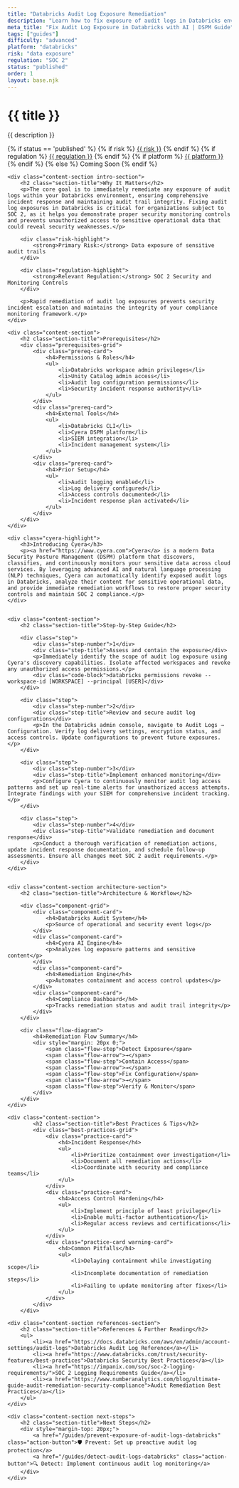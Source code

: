 ```yaml
---
title: "Databricks Audit Log Exposure Remediation"
description: "Learn how to fix exposure of audit logs in Databricks environments. Follow step-by-step guidance for SOC 2 compliance and security incident response."
meta_title: "Fix Audit Log Exposure in Databricks with AI | DSPM Guide"
tags: ["guides"]
difficulty: "advanced"
platform: "databricks"
risk: "data exposure"
regulation: "SOC 2"
status: "published"
order: 1
layout: base.njk
---
```


<div class="container">
    <div class="header">
        <h1>{{ title }}</h1>
        <p>{{ description }}</p>
        <div class="guide-tags-container">
			<div class="guide-tags-wrapper">
		    {% if status == 'published' %}
		        {% if risk %}
		        <a href="/risk/{{ risk | downcase | replace: ' ', '-' }}/" class="guide-tag risk">{{ risk }}</a>
		        {% endif %}
		        {% if regulation %}
		        <a href="/regulation/{{ regulation | downcase | replace: ' ', '-' }}/" class="guide-tag regulation">{{ regulation }}</a>
		        {% endif %}
		        {% if platform %}
		        <a href="/platforms/{{ platform | downcase | replace: ' ', '-' }}/" class="guide-tag platform">{{ platform }}</a>
		        {% endif %}
		    {% else %}
		        <span class="guide-tag coming-soon">Coming Soon</span>
		    {% endif %}
		</div>
		</div>
    </div>

    <div class="content-section intro-section">
        <h2 class="section-title">Why It Matters</h2>
        <p>The core goal is to immediately remediate any exposure of audit logs within your Databricks environment, ensuring comprehensive incident response and maintaining audit trail integrity. Fixing audit log exposures in Databricks is critical for organizations subject to SOC 2, as it helps you demonstrate proper security monitoring controls and prevents unauthorized access to sensitive operational data that could reveal security weaknesses.</p>
        
        <div class="risk-highlight">
            <strong>Primary Risk:</strong> Data exposure of sensitive audit trails
        </div>
        
        <div class="regulation-highlight">
            <strong>Relevant Regulation:</strong> SOC 2 Security and Monitoring Controls
        </div>
        
        <p>Rapid remediation of audit log exposures prevents security incident escalation and maintains the integrity of your compliance monitoring framework.</p>
    </div>

    <div class="content-section">
        <h2 class="section-title">Prerequisites</h2>
        <div class="prerequisites-grid">
            <div class="prereq-card">
                <h4>Permissions & Roles</h4>
                <ul>
                    <li>Databricks workspace admin privileges</li>
                    <li>Unity Catalog admin access</li>
                    <li>Audit log configuration permissions</li>
                    <li>Security incident response authority</li>
                </ul>
            </div>
            <div class="prereq-card">
                <h4>External Tools</h4>
                <ul>
                    <li>Databricks CLI</li>
                    <li>Cyera DSPM platform</li>
                    <li>SIEM integration</li>
                    <li>Incident management system</li>
                </ul>
            </div>
            <div class="prereq-card">
                <h4>Prior Setup</h4>
                <ul>
                    <li>Audit logging enabled</li>
                    <li>Log delivery configured</li>
                    <li>Access controls documented</li>
                    <li>Incident response plan activated</li>
                </ul>
            </div>
        </div>
    </div>
	
    <div class="cyera-highlight">
        <h3>Introducing Cyera</h3>
        <p><a href="https://www.cyera.com">Cyera</a> is a modern Data Security Posture Management (DSPM) platform that discovers, classifies, and continuously monitors your sensitive data across cloud services. By leveraging advanced AI and natural language processing (NLP) techniques, Cyera can automatically identify exposed audit logs in Databricks, analyze their content for sensitive operational data, and provide immediate remediation workflows to restore proper security controls and maintain SOC 2 compliance.</p>
    </div>
	

    <div class="content-section">
        <h2 class="section-title">Step-by-Step Guide</h2>
        
        <div class="step">
            <div class="step-number">1</div>
            <div class="step-title">Assess and contain the exposure</div>
            <p>Immediately identify the scope of audit log exposure using Cyera's discovery capabilities. Isolate affected workspaces and revoke any unauthorized access permissions.</p>
            <div class="code-block">databricks permissions revoke --workspace-id [WORKSPACE] --principal [USER]</div>
        </div>

        <div class="step">
            <div class="step-number">2</div>
            <div class="step-title">Review and secure audit log configurations</div>
            <p>In the Databricks admin console, navigate to Audit Logs → Configuration. Verify log delivery settings, encryption status, and access controls. Update configurations to prevent future exposures.</p>
        </div>

        <div class="step">
            <div class="step-number">3</div>
            <div class="step-title">Implement enhanced monitoring</div>
            <p>Configure Cyera to continuously monitor audit log access patterns and set up real-time alerts for unauthorized access attempts. Integrate findings with your SIEM for comprehensive incident tracking.</p>
        </div>

        <div class="step">
            <div class="step-number">4</div>
            <div class="step-title">Validate remediation and document response</div>
            <p>Conduct a thorough verification of remediation actions, update incident response documentation, and schedule follow-up assessments. Ensure all changes meet SOC 2 audit requirements.</p>
        </div>
    </div>


    <div class="content-section architecture-section">
        <h2 class="section-title">Architecture & Workflow</h2>
        
        <div class="component-grid">
            <div class="component-card">
                <h4>Databricks Audit System</h4>
                <p>Source of operational and security event logs</p>
            </div>
            <div class="component-card">
                <h4>Cyera AI Engine</h4>
                <p>Analyzes log exposure patterns and sensitive content</p>
            </div>
            <div class="component-card">
                <h4>Remediation Engine</h4>
                <p>Automates containment and access control updates</p>
            </div>
            <div class="component-card">
                <h4>Compliance Dashboard</h4>
                <p>Tracks remediation status and audit trail integrity</p>
            </div>
        </div>

        <div class="flow-diagram">
            <h4>Remediation Flow Summary</h4>
            <div style="margin: 20px 0;">
                <span class="flow-step">Detect Exposure</span>
                <span class="flow-arrow">→</span>
                <span class="flow-step">Contain Access</span>
                <span class="flow-arrow">→</span>
                <span class="flow-step">Fix Configuration</span>
                <span class="flow-arrow">→</span>
                <span class="flow-step">Verify & Monitor</span>
            </div>
        </div>
    </div>

	<div class="content-section">
	        <h2 class="section-title">Best Practices & Tips</h2>
	        <div class="best-practices-grid">
	            <div class="practice-card">
	                <h4>Incident Response</h4>
	                <ul>
	                    <li>Prioritize containment over investigation</li>
	                    <li>Document all remediation actions</li>
	                    <li>Coordinate with security and compliance teams</li>
	                </ul>
	            </div>
	            <div class="practice-card">
	                <h4>Access Control Hardening</h4>
	                <ul>
	                    <li>Implement principle of least privilege</li>
	                    <li>Enable multi-factor authentication</li>
	                    <li>Regular access reviews and certifications</li>
	                </ul>
	            </div>
	            <div class="practice-card warning-card">
	                <h4>Common Pitfalls</h4>
	                <ul>
	                    <li>Delaying containment while investigating scope</li>
	                    <li>Incomplete documentation of remediation steps</li>
	                    <li>Failing to update monitoring after fixes</li>
	                </ul>
	            </div>
	        </div>
	    </div>

    <div class="content-section references-section">
        <h2 class="section-title">References & Further Reading</h2>
        <ul>
            <li><a href="https://docs.databricks.com/aws/en/admin/account-settings/audit-logs">Databricks Audit Log Reference</a></li>
            <li><a href="https://www.databricks.com/trust/security-features/best-practices">Databricks Security Best Practices</a></li>
            <li><a href="https://impanix.com/soc/soc-2-logging-requirements/">SOC 2 Logging Requirements Guide</a></li>
            <li><a href="https://www.numberanalytics.com/blog/ultimate-guide-audit-remediation-security-compliance">Audit Remediation Best Practices</a></li>
        </ul>
    </div>

    <div class="content-section next-steps">
        <h2 class="section-title">Next Steps</h2>
        <div style="margin-top: 20px;">
            <a href="/guides/prevent-exposure-of-audit-logs-databricks" class="action-button">🛡️ Prevent: Set up proactive audit log protection</a>
            <a href="/guides/detect-audit-logs-databricks" class="action-button">🔍 Detect: Implement continuous audit log monitoring</a>
        </div>
    </div>
</div>